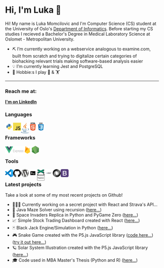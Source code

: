 # Hi, I'm Luka 👋

Hi! My name is Luka Momcilovic and I'm Computer Science (CS) student at the University of Oslo's [Department of Informatics](https://www.mn.uio.no/ifi/english/). Before starting my CS studies I recieved a Bachelor's Degree in Medical Laboratory Science at Oslomet - Metropolitan University.

- ⛏ I’m currently working on a webservice analogous to examine.com, built from scratch and trying to digitalize certain categories of biohacking relevant trials making software-based analysis easier
- 💡 I’m currently learning Jest and PostgreSQL
- 🎨 Hobbie:s I play 🎾 & 🏋️

---

### Reach me at:
<strong><a href='https://www.linkedin.com/in/luka-momcilovic-835b37194/'>I'm on LinkedIn</a></strong>

### Languages
<img align="left" alt="Python" width="26px" src="./icons/python.png" />
<img align="left" alt="JavaScript" width="26px" src="./icons/javascript.png" />
<img align="left" alt="Java" width="26px" src="./icons/java.png" />
<img align="left" alt="HTML5" width="26px" src="./icons/html.png" />
<img align="left" alt="CSS3" width="26px" src="./icons/css.png" />
<br>

### Frameworks
<img align="left" alt="Vue" width="26px" src="./icons/vue.png" />
<img align="left" alt="Express" width="34px" src="./icons/express.png" />
<img align="left" alt="Firebase" width="26px" src="./icons/firebase.png" />
<img align="left" alt="Node.js" width="26px" src="./icons/nodejs.png" />
<br>

### Tools
<img align="left" alt="Visual Studio Code" width="26px" src="https://raw.githubusercontent.com/github/explore/80688e429a7d4ef2fca1e82350fe8e3517d3494d/topics/visual-studio-code/visual-studio-code.png" />
<img align="left" alt="GitHub" width="26px" src="https://raw.githubusercontent.com/github/explore/78df643247d429f6cc873026c0622819ad797942/topics/github/github.png" />
<img align="left" alt="Wordpress" width="26px" src="./icons/wordpress.png" />
<img align="left" alt="Terminal" width="26px" src="./icons/cli.png" />
<img align="left" alt="Puppeteer" width="26px" src="./icons/puppeteer.png" />
<img align="left" alt="jQuery" width="26px" src="./icons/jquery.png" />
<img align="left" alt="JSON" width="26px" src="./icons/json.png" />
<img align="left" alt="Bootstrap" width="26px" src="./icons/bootstrap.png" />

<br>

### Latest projects
Take a look at some of my most recent projects on Github!

- 👨🏻‍💼 Currently working on a secret project with React and Strava's API...
- 🧠 Java Maze Solver using recursion ([here...](https://github.com/sondreandersen96/mazeSolverJava))
- 👾 Space Invaders Replica in Python and PyGame Zero ([here...](https://github.com/sondreandersen96/space_invaders)) 
- 📈 Simple Stock Trading Dashboard created with React ([here...](https://github.com/sondreandersen96/obx_chart_front_end))
- 🃏 Black Jack Engine/Simulation in Python ([here...](https://github.com/sondreandersen96/black_jack_simulation))
- 🎮 Snake Game created with the P5.js JavaScript library ([code here...](https://github.com/sondreandersen96/simple_snake_p5_js)) ([try it out here...](https://sondreandersen96.github.io/simple_snake_p5_js/index.html))
- 🪐 Solar System Illustration created with the P5.js JavaScript library ([here...](https://github.com/sondreandersen96/p5_js---Solar-System-Illustration))
- 🎓 Code used in MBA Master's Thesis (Python and R) ([here...](https://github.com/sondreandersen96/masters_thesis_code))






<!--

Here are some ideas to get you started:

- 🔭 I’m currently working on ...
- 🌱 I’m currently learning ...
- 👯 I’m looking to collaborate on ...
- 🤔 I’m looking for help with ...
- 💬 Ask me about ...
- 📫 How to reach me: ...
- 😄 Pronouns: ...
- ⚡ Fun fact: ...


<a href="mailto:me@mail.com">📬 E-mail</a></strong>
-->
